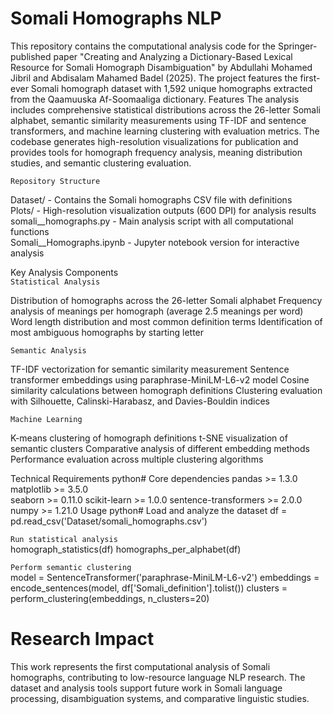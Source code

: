 # Somali Homographs NLP
This repository contains the computational analysis code for the Springer-published paper "Creating and Analyzing a Dictionary-Based Lexical Resource for Somali Homograph Disambiguation" by Abdullahi Mohamed Jibril and Abdisalam Mahamed Badel (2025). The project features the first-ever Somali homograph dataset with 1,592 unique homographs extracted from the Qaamuuska Af-Soomaaliga dictionary.
Features
The analysis includes comprehensive statistical distributions across the 26-letter Somali alphabet, semantic similarity measurements using TF-IDF and sentence transformers, and machine learning clustering with evaluation metrics. The codebase generates high-resolution visualizations for publication and provides tools for homograph frequency analysis, meaning distribution studies, and semantic clustering evaluation.


``Repository Structure``

Dataset/ - Contains the Somali homographs CSV file with definitions  
Plots/ - High-resolution visualization outputs (600 DPI) for analysis results  
somali__homographs.py - Main analysis script with all computational functions  
Somali__Homographs.ipynb - Jupyter notebook version for interactive analysis  

Key Analysis Components  
``Statistical Analysis``

Distribution of homographs across the 26-letter Somali alphabet
Frequency analysis of meanings per homograph (average 2.5 meanings per word)
Word length distribution and most common definition terms
Identification of most ambiguous homographs by starting letter

``Semantic Analysis``

TF-IDF vectorization for semantic similarity measurement
Sentence transformer embeddings using paraphrase-MiniLM-L6-v2 model
Cosine similarity calculations between homograph definitions
Clustering evaluation with Silhouette, Calinski-Harabasz, and Davies-Bouldin indices

``Machine Learning``

K-means clustering of homograph definitions
t-SNE visualization of semantic clusters
Comparative analysis of different embedding methods
Performance evaluation across multiple clustering algorithms

Technical Requirements
python# Core dependencies
pandas >= 1.3.0
matplotlib >= 3.5.0  
seaborn >= 0.11.0
scikit-learn >= 1.0.0
sentence-transformers >= 2.0.0
numpy >= 1.21.0
Usage
python# Load and analyze the dataset
df = pd.read_csv('Dataset/somali_homographs.csv')

``Run statistical analysis``  
homograph_statistics(df)
homographs_per_alphabet(df)

``Perform semantic clustering``  
model = SentenceTransformer('paraphrase-MiniLM-L6-v2')
embeddings = encode_sentences(model, df['Somali_definition'].tolist())
clusters = perform_clustering(embeddings, n_clusters=20)

# Research Impact  
This work represents the first computational analysis of Somali homographs, contributing to low-resource language NLP research. The dataset and analysis tools support future work in Somali language processing, disambiguation systems, and comparative linguistic studies.
